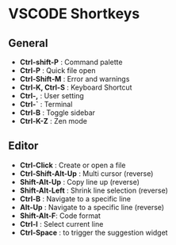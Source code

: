 # VSCODE Shortkeys

## General

* **Ctrl-shift-P** : Command palette
* **Ctrl-P** : Quick file open
* **Ctrl-Shift-M** : Error and warnings
* **Ctrl-K, Ctrl-S** : Keyboard Shortcut
* **Ctrl-,** : User setting
* **Ctrl-`** : Terminal
* **Ctrl-B** : Toggle sidebar
* **Ctrl-K-Z** : Zen mode

## Editor

* **Ctrl-Click** : Create or open a file
* **Ctrl-Shift-Alt-Up** : Multi cursor (reverse)
* **Shift-Alt-Up** : Copy line up (reverse)
* **Shift-Alt-Left** : Shrink line selection (reverse)
* **Ctrl-B** : Navigate to a specific line
* **Alt-Up** : Navigate to a specific line (reverse)
* **Shift-Alt-F**: Code format
* **Ctrl-I** : Select current line
* **Ctrl-Space** : to trigger the suggestion widget
